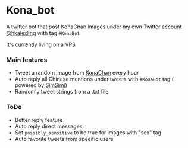 # Kona_bot
A twitter bot that post KonaChan images under my own Twitter account [@hkalexling](https://twitter.com/hkalexling) with tag `#KonaBot`

It's currently living on a VPS

### Main features
- Tweet a random image from [KonaChan](https://konachan.com) every hour
- Auto reply all Chinese mentions under tweets with `#KonaBot` tag ( powered by [SimSimi](http://developer.simsimi.com))
- Randomly tweet strings from a .txt file

### ToDo
- Better reply feature
- Auto reply direct messages
- Set `possibly_sensitive` to be true for images with "sex" tag
- Auto favorite tweets from specific users
